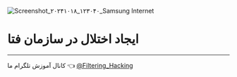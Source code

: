 ![Screenshot_۲۰۲۴۱۰۱۸_۱۲۳۰۴۰_Samsung Internet](https://github.com/user-attachments/assets/2f9aa806-66d1-4978-a16c-8cf6109d0010)

# ایجاد اختلال در سازمان فتا

--------
کانال آموزش تلگرام ما 👈
[@Filtering_Hacking](https://t.me/Filtering_Hacking)
